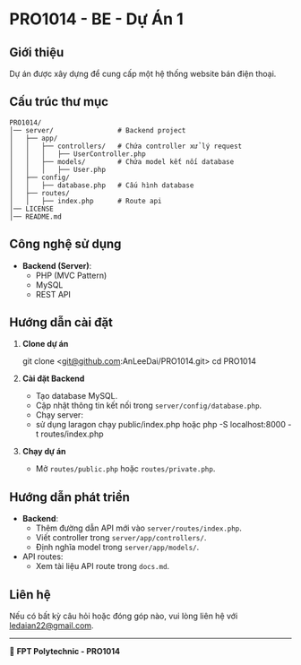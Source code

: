 # PRO1014 - BE - Dự Án 1

## Giới thiệu

Dự án được xây dựng để cung cấp một hệ thống website bán điện thoại.

## Cấu trúc thư mục

```plaintext
PRO1014/
│── server/                # Backend project
│   ├── app/
│   │   ├── controllers/   # Chứa controller xử lý request
│   │   │   ├── UserController.php
│   │   ├── models/        # Chứa model kết nối database
│   │   │   ├── User.php
│   ├── config/
│   │   ├── database.php   # Cấu hình database
│   ├── routes/
│   │   ├── index.php      # Route api
│── LICENSE
│── README.md
```

## Công nghệ sử dụng

- **Backend (Server)**:
  - PHP (MVC Pattern)
  - MySQL
  - REST API

## Hướng dẫn cài đặt

1. **Clone dự án**

   git clone <git@github.com:AnLeeDai/PRO1014.git>
   cd PRO1014

2. **Cài đặt Backend**
   - Tạo database MySQL.
   - Cập nhật thông tin kết nối trong `server/config/database.php`.
   - Chạy server:
   - sử dụng laragon chạy public/index.php hoặc
     php -S localhost:8000 -t routes/index.php
3. **Chạy dự án**
   - Mở `routes/public.php` hoặc `routes/private.php`.

## Hướng dẫn phát triển

- **Backend**:
  - Thêm đường dẫn API mới vào `server/routes/index.php`.
  - Viết controller trong `server/app/controllers/`.
  - Định nghĩa model trong `server/app/models/`.
- API routes:
  - Xem tài liệu API route trong `docs.md`.

## Liên hệ

Nếu có bất kỳ câu hỏi hoặc đóng góp nào, vui lòng liên hệ với ledaian22@gmail.com.

---

📌 **FPT Polytechnic - PRO1014**
